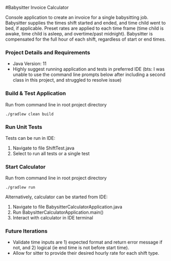 #Babysitter Invoice Calculator

Console application to create an invoice for a single babysitting job. 
Babysitter supplies the times shift started and ended, and time child 
went to bed, if applicable. Preset rates are applied to each time frame
(time child is awake, time child is asleep, and overtime/past midnight). 
Babysitter is compensated for the full hour of each shift, regardless of 
start or end times.

### Project Details and Requirements
* Java Version: 11
* Highly suggest running application and tests in preferred IDE 
(bts: I was unable to use the command line prompts below after 
including a second class in this project, and struggled to resolve issue) 

### Build & Test Application
Run from command line in root project directory
```
./gradlew clean build
```
### Run Unit Tests
Tests can be run in IDE:
1. Navigate to file ShiftTest.java
2. Select to run all tests or a single test

### Start Calculator
Run from command line in root project directory
```
./gradlew run
```
Alternatively, calculator can be started from IDE: 
1. Navigate to file BabysitterCalculatorApplication.java
2. Run BabysitterCalculatorApplication.main()
3. Interact with calculator in IDE terminal

### Future Iterations
* Validate time inputs are 1) expected format and return error message if not, 
and 2) logical (ie end time is not before start time).
* Allow for sitter to provide their desired hourly rate for each shift type.
